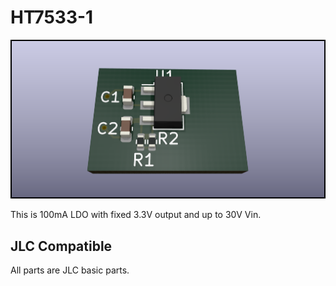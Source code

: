 # HT7533-1

![Preview render of the board](preview.png)

This is 100mA LDO with fixed 3.3V output and up to 30V Vin.

## JLC Compatible

All parts are JLC basic parts.
